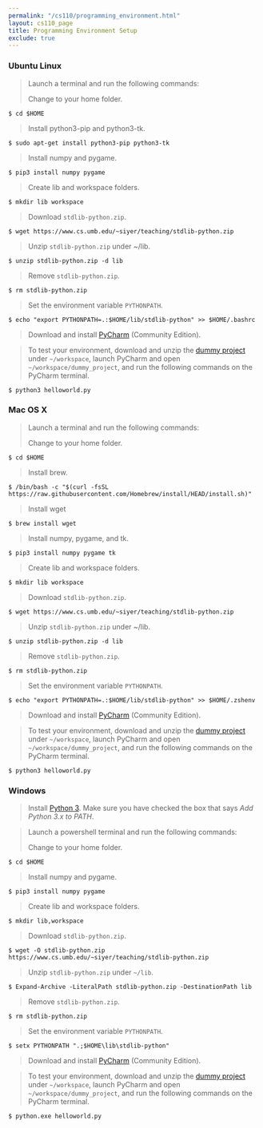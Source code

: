 ```yaml
---
permalink: "/cs110/programming_environment.html"
layout: cs110_page
title: Programming Environment Setup
exclude: true
---
```


### Ubuntu Linux

> Launch a terminal and run the following commands:
>
> Change to your home folder.
```
$ cd $HOME
```
>
> Install python3-pip and python3-tk.
```
$ sudo apt-get install python3-pip python3-tk
```
>
> Install numpy and pygame.
```
$ pip3 install numpy pygame
```
>
> Create lib and workspace folders.
```
$ mkdir lib workspace
```
>
> Download `stdlib-python.zip`.
```
$ wget https://www.cs.umb.edu/~siyer/teaching/stdlib-python.zip
```
>
> Unzip `stdlib-python.zip` under ~/lib.
```
$ unzip stdlib-python.zip -d lib
```
>
> Remove `stdlib-python.zip`.
```
$ rm stdlib-python.zip
```
>
> Set the environment variable `PYTHONPATH`.
```
$ echo "export PYTHONPATH=.:$HOME/lib/stdlib-python" >> $HOME/.bashrc
```

> Download and install
[PyCharm](https://www.jetbrains.com/pycharm/download/#section=linux) (Community Edition).

> To test your environment, download and unzip the
[dummy project](https://www.cs.umb.edu/~siyer/teaching/cs110/dummy_project.zip) under `~/workspace`, launch PyCharm and open `~/workspace/dummy_project`, and run the following commands on the PyCharm terminal.
```
$ python3 helloworld.py
```

### Mac OS X

> Launch a terminal and run the following commands: 
>
> Change to your home folder.
```
$ cd $HOME
```
>
> Install brew.
```
$ /bin/bash -c "$(curl -fsSL https://raw.githubusercontent.com/Homebrew/install/HEAD/install.sh)"
```
>
> Install wget
```
$ brew install wget
```
>
> Install numpy, pygame, and tk.
```
$ pip3 install numpy pygame tk
```
>
> Create lib and workspace folders.
```
$ mkdir lib workspace
```
>
> Download `stdlib-python.zip`.
```
$ wget https://www.cs.umb.edu/~siyer/teaching/stdlib-python.zip
```
>
> Unzip `stdlib-python.zip` under ~/lib.
```
$ unzip stdlib-python.zip -d lib
```
>
> Remove `stdlib-python.zip`.
```
$ rm stdlib-python.zip
```
>
> Set the environment variable `PYTHONPATH`.
```
$ echo "export PYTHONPATH=.:$HOME/lib/stdlib-python" >> $HOME/.zshenv
```

> Download and install
[PyCharm](https://www.jetbrains.com/pycharm/download/#section=mac) (Community Edition).

> To test your environment, download and unzip the
[dummy project](https://www.cs.umb.edu/~siyer/teaching/cs110/dummy_project.zip) under `~/workspace`, launch PyCharm and open `~/workspace/dummy_project`, and run the following commands on the PyCharm terminal.
```
$ python3 helloworld.py
```

### Windows

> Install [Python 3](https://www.python.org/downloads/). Make sure you have checked the box that says *Add
Python 3.x to PATH*.

> Launch a powershell terminal and run the following commands:
>
> Change to your home folder.
```
$ cd $HOME
```
>
> Install numpy and pygame.
```
$ pip3 install numpy pygame
```
>
> Create lib and workspace folders.
```
$ mkdir lib,workspace
```
>
> Download `stdlib-python.zip`.
```
$ wget -O stdlib-python.zip https://www.cs.umb.edu/~siyer/teaching/stdlib-python.zip
```
>
> Unzip `stdlib-python.zip` under `~/lib`.
```
$ Expand-Archive -LiteralPath stdlib-python.zip -DestinationPath lib
```
>
> Remove `stdlib-python.zip`.
```
$ rm stdlib-python.zip
```
>
> Set the environment variable `PYTHONPATH`.
```
$ setx PYTHONPATH ".;$HOME\lib\stdlib-python"
```

> Download and install
[PyCharm](https://www.jetbrains.com/pycharm/download/#section=windows) (Community Edition).

> To test your environment, download and unzip the
[dummy project](https://www.cs.umb.edu/~siyer/teaching/cs110/dummy_project.zip) under `~/workspace`, launch PyCharm and open `~/workspace/dummy_project`, and run the following commands on the PyCharm terminal.
```
$ python.exe helloworld.py
```
